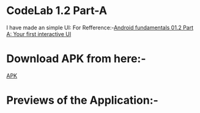 # CodeLab 1.2 Part-A
I have made an simple UI:
For Refference:-[Android fundamentals 01.2 Part A: Your first interactive UI](https://developer.android.com/codelabs/android-training-layout-editor-part-a?index=..%2F..%2Fandroid-training#13)

# Download APK from here:-
[APK]()

# Previews of the Application:-


